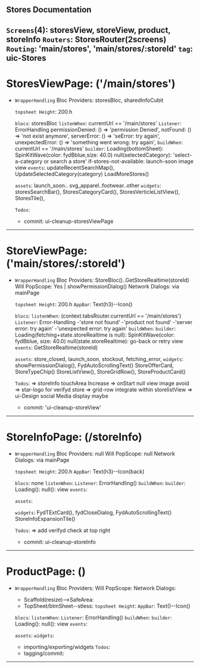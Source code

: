 ## Stores Documentation
>>>>>>>>>>>>>>>>>>>>>>>>>>

`Screens`(4): storesView, storeView, product, storeInfo
`Routers`: StoresRouter(2screens) 
`Routing`: 'main/stores', 'main/stores/:storeId'
`tag`: uic-Stores
----------------------------------------------------------

# StoresViewPage: ('/main/stores')
>>>>>>>>>>>>>>>>>>>>>>>>>>
* `WrapperHandling`
     Bloc Providers: storesBloc, sharedInfoCubit

    >>>>>>>>>>>>>>>>>>>>>>>>>>
    `topsheet Height`: 200.h   
    
    >>>>>>>>>>>>>>>>>>>>>>>>>>
    `blocs`: storesBloc
    `listenWhen`: currentUrl == '/main/stores'
    `Listener`: ErrorHandling
        permissionDenied: () => 'permission Denied',
        notFound: () => 'not exist anymore',
        serverError: () => 'seError: try again',
        unexpectedError: () => 'something went wrong: try again',
    `buildWhen`: currentUrl == '/main/stores'
    `builder`: 
        Loading(bottomSheet): SpinKitWave(color: fydBblue,size: 40.0)
        null(selectedCategory): 'select-a-category or search a store'
        if-stores-not-available: launch-soon image
        view
    `events`: updateRecentSearchMap(), 
              UpdateSelectedCategory(category)
              LoadMoreStores()
    
    >>>>>>>>>>>>>>>>>>>>>>>>>>
    `assets`: launch_soon.. svg_apparel..footwear..other
    `widgets`: storesSearchBar(), StoresCategoryCard(),
               StoresVerticleListView(),
               StoresTile(), 

    >>>>>>>>>>>>>>>>>>>>>>>>>>
    `Todos`: 
    - commit: ui-cleanup-storesViewPage
    

----------------------------------------------------------

# StoreViewPage: ('main/stores/:storeId')
>>>>>>>>>>>>>>>>>>>>>>>>>>
* `WrapperHandling`
        Bloc Providers: StoreBloc()..GetStoreRealtime(storeId)
        Will PopScope: Yes | showPermissionDialog()
        Network Dialogs: via mainPage

    >>>>>>>>>>>>>>>>>>>>>>>>>>
    `topsheet Height`: 200.h
    `AppBar`: Text(h3)--Icon()   
    
    >>>>>>>>>>>>>>>>>>>>>>>>>>
    `blocs`: 
    `listenWhen`: (context.tabsRouter.currentUrl == '/main/stores')
    `Listener`: Error-Handling
            -'store not found'
            -'product not found'
            -'server error: try again'
            -'unexpected error: try again'
    `buildWhen`:
    `builder`: 
            Loading(fetching+state.storeRealtime is null): SpinKitWave(color: fydBblue, size: 40.0)
            null(state.storeRealtime): go-back or retry 
            view
    `events`: GetStoreRealtime(storeId)
    
    >>>>>>>>>>>>>>>>>>>>>>>>>>
    `assets`: store_closed, launch_soon, stockout, fetching_error,
    `widgets`: showPermissionDialog(), FydAutoScrollingText()
               StoreOfferCard, StoreTypeChip()
               StoreListView(), StoreGridRow(),
               StoreProductCard()

    >>>>>>>>>>>>>>>>>>>>>>>>>>
    `Todos`:
            => storeInfo touchArea Increase
            => onStart null view image avoid
            => star-logo for verifyd store 
            => grid-row integrate within storelistView
            => ui-Design social Media display maybe
    - commit: 'ui-cleanup-storeView'

----------------------------------------------------------

# StoreInfoPage: (/storeInfo)
>>>>>>>>>>>>>>>>>>>>>>>>>>
* `WrapperHandling`
        Bloc Providers: null
        Will PopScope: null 
        Network Dialogs: via mainPage 

    >>>>>>>>>>>>>>>>>>>>>>>>>>
    `topsheet Height`: 200.h
    `AppBar`: Text(h3)--Icon(back)   
    
    >>>>>>>>>>>>>>>>>>>>>>>>>>
    `blocs`: none
    `listenWhen`:
    `Listener`: ErrorHandling()
    `buildWhen`:
    `builder`: Loading(): null(): view
    `events`: 
    
    >>>>>>>>>>>>>>>>>>>>>>>>>>
    `assets`:

    `widgets`: FydTExtCard(), fydCloseDialog,
              FydAutoScrollingText()
              StoreInfoExpansionTile() 

    >>>>>>>>>>>>>>>>>>>>>>>>>>
    `Todos`:
            => add verifyd check at top right
    - commit: ui-cleanup-storeInfo

----------------------------------------------------------

# ProductPage: ()
>>>>>>>>>>>>>>>>>>>>>>>>>>
* `WrapperHandling`
        Bloc Providers:
        Will PopScope: 
        Network Dialogs: 

    >>>>>>>>>>>>>>>>>>>>>>>>>>
    - Scaffold(resize)-->SafeArea: 
    - TopSheet/btmSheet--stless:
    `topsheet Height`: 
    `AppBar`: Text()--Icon()   
    
    >>>>>>>>>>>>>>>>>>>>>>>>>>
    `blocs`: 
    `listenWhen`:
    `Listener`: ErrorHandling()
    `buildWhen`:
    `builder`: Loading(): null(): view
    `events`: 
    
    >>>>>>>>>>>>>>>>>>>>>>>>>>
    `assets`: 
    `widgets`: 

    >>>>>>>>>>>>>>>>>>>>>>>>>>
    - importing/exporting/widgets
    `Todos`: 
    - tagging/commit:

----------------------------------------------------------